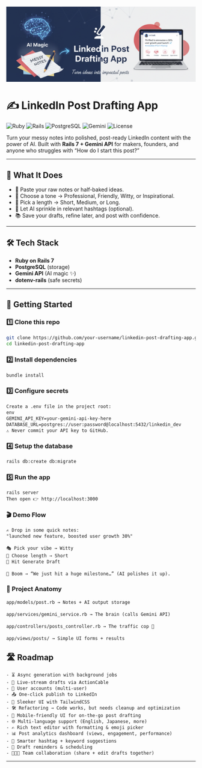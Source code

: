 <p align="center">
  <img src="app/assets/images/banner.png" alt="LinkedIn Post Drafting App Banner" />
</p>

# ✍️ LinkedIn Post Drafting App
![Ruby](https://img.shields.io/badge/Ruby-3.1-red?logo=ruby&logoColor=white)
![Rails](https://img.shields.io/badge/Rails-7.0-red?logo=rubyonrails&logoColor=white)
![PostgreSQL](https://img.shields.io/badge/Postgres-Database-blue?logo=postgresql&logoColor=white)
![Gemini](https://img.shields.io/badge/Gemini-API-4285F4?logo=google&logoColor=white)
![License](https://img.shields.io/badge/License-MIT-green)

Turn your messy notes into polished, post-ready LinkedIn content with the power of AI.
Built with **Rails 7 + Gemini API** for makers, founders, and anyone who struggles with
“How do I start this post?”

---

## 🌟 What It Does

- 📝 Paste your raw notes or half-baked ideas.
- 🎨 Choose a tone → Professional, Friendly, Witty, or Inspirational.
- 📏 Pick a length → Short, Medium, or Long.
- 🔖 Let AI sprinkle in relevant hashtags (optional).
- 📚 Save your drafts, refine later, and post with confidence.

---

## 🛠 Tech Stack

- **Ruby on Rails 7**
- **PostgreSQL** (storage)
- **Gemini API** (AI magic ✨)
- **dotenv-rails** (safe secrets)

---

## 🚀 Getting Started

### 1️⃣ Clone this repo
```bash
git clone https://github.com/your-username/linkedin-post-drafting-app.git
cd linkedin-post-drafting-app
```

### 2️⃣ Install dependencies
```bash
bundle install
```

### 3️⃣ Configure secrets
```
Create a .env file in the project root:
env
GEMINI_API_KEY=your-gemini-api-key-here
DATABASE_URL=postgres://user:password@localhost:5432/linkedin_dev
⚠️ Never commit your API key to GitHub.
```
### 4️⃣ Setup the database
```bash
rails db:create db:migrate
```
### 5️⃣ Run the app
```bash
rails server
Then open 👉 http://localhost:3000
```

### 🎬 Demo Flow
```
✍️ Drop in some quick notes:
"launched new feature, boosted user growth 30%"

🎭 Pick your vibe → Witty
📏 Choose length → Short
🔮 Hit Generate Draft

🎉 Boom → “We just hit a huge milestone…” (AI polishes it up).
```
### 📂 Project Anatomy
```
app/models/post.rb → Notes + AI output storage

app/services/gemini_service.rb → The brain (calls Gemini API)

app/controllers/posts_controller.rb → The traffic cop 🚦

app/views/posts/ → Simple UI forms + results
```

## 🛣 Roadmap
```
- ⏳ Async generation with background jobs
- 🔴 Live-stream drafts via ActionCable
- 🔐 User accounts (multi-user)
- 📤 One-click publish to LinkedIn
- 🎨 Sleeker UI with TailwindCSS
- 🛠 Refactoring → Code works, but needs cleanup and optimization
- 📱 Mobile-friendly UI for on-the-go post drafting
- 🌐 Multi-language support (English, Japanese, more)
- ✍️ Rich text editor with formatting & emoji picker
- 📊 Post analytics dashboard (views, engagement, performance)
- 🤖 Smarter hashtag + keyword suggestions
- 🔔 Draft reminders & scheduling
- 🧑‍🤝‍🧑 Team collaboration (share + edit drafts together)
```

---
